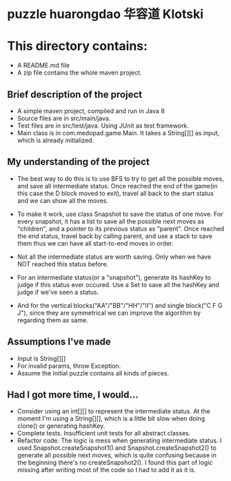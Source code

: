 # puzzle huarongdao 华容道 Klotski
# This directory contains:
* A README.md file
* A zip file contains the whole maven project.

## Brief description of the project
* A simple maven project, compiled and run in Java 8
* Source files are in src/main/java. 
* Test files are in src/test/java. Using JUnit as test framework.
* Main class is in com.medopad.game.Main. It takes a String[][] as input, which is already initialized. 

## My understanding of the project
* The best way to do this is to use BFS to try to get all the possible moves, and save all intermediate status.
Once reached the end of the game(in this case the D block moved to exit), travel all back to the start status and we can show all the moves.

* To make it work, use class Snapshot to save the status of one move. For every snapshot, it has a list to save all the possible next moves as "children", and a pointer to its previous status as "parent".
Once reached the end status, travel back by calling parent, and use a stack to save them thus we can have all start-to-end moves in order.

* Not all the intermediate status are worth saving. Only when we have NOT reached this status before.
* For an intermediate status(or a "snapshot"), generate its hashKey to judge if this status ever occured. Use a Set to save all the hashKey and judge if we've seen a status.
* And for the vertical blocks("AA"/"BB"/"HH"/"II") and single block("C F G J"), since they are symmetrical we can improve the algorithm by regarding them as same.    
   
## Assumptions I've made
* Input is String[][]
* For invalid params, throw Exception.
* Assume the initial puzzle contains all kinds of pieces.


## Had I got more time, I would...
* Consider using an int[][] to represent the intermediate status. At the moment I'm using a String[][], which is a little bit slow when doing clone() or generating hashKey. 
* Complete tests. Insufficient unit tests for all abstract classes.
* Refactor code. The logic is mess when generating intermediate status. I used Snapshot.createSnapshot1() and Snapshot.createSnapshot2() to generate all possible next moves, which is quite confusing because in the beginning there's no createSnapshot2().
I found this part of logic missing after writing most of the code so I had to add it as it is.  
